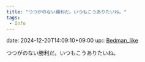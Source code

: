 ```yaml
---
title: "つつがのない勝利だ。いつもこうありたいね。"
tags:
 - Info
---
```


date: 2024-12-20T14:09:10+09:00
up:: [Bedman_like](Bar/Novel/Topics/Bedman_like.md)

つつがのない勝利だ。いつもこうありたいね。